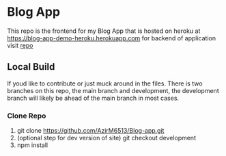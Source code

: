 # Blog App
This repo is the frontend for my Blog App that is hosted on heroku at https://blog-app-demo-heroku.herokuapp.com for backend of application visit [repo](https://github.com/AzirM6513/blog-app-heroku)

## Local Build
If youd like to contribute or just muck around in the files. There is two branches on this repo, the main branch and development, the development branch will likely be ahead of the main branch in most cases.

### Clone Repo
1. git clone https://github.com/AzirM6513/Blog-app.git
2. (optional step for dev version of site) git checkout development
3. npm install
